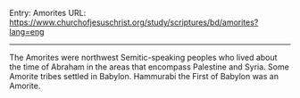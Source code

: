 Entry: Amorites
URL: https://www.churchofjesuschrist.org/study/scriptures/bd/amorites?lang=eng

---

The Amorites were northwest Semitic-speaking peoples who lived about the time of Abraham in the areas that encompass Palestine and Syria. Some Amorite tribes settled in Babylon. Hammurabi the First of Babylon was an Amorite.
